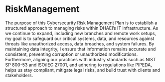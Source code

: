 # RiskManagement
The purpose of this Cybersecurity Risk Management Plan is to establish a structured approach to managing risks within DHAEI’s IT infrastructure. As we continue to expand, including new branches and remote work setups, my goal is to safeguard our critical systems, data, and resources against threats like unauthorized access, data breaches, and system failures.
By maintaining data integrity, I ensure that information remains accurate and consistent, preventing corruption or unauthorized modifications. Furthermore, aligning our practices with industry standards such as NIST SP 800-53 and ISO/IEC 27001, and adhering to regulations like PIPEDA, helps us stay compliant, mitigate legal risks, and build trust with clients and stakeholders.
